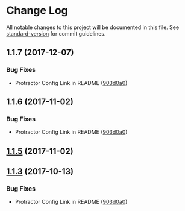 # Change Log

All notable changes to this project will be documented in this file. See [standard-version](https://github.com/conventional-changelog/standard-version) for commit guidelines.

<a name="1.1.7"></a>
## 1.1.7 (2017-12-07)


### Bug Fixes

* Protractor Config Link in README ([903d0a0](https://github.com/yahoo/Protractor-retry/commit/903d0a0))



<a name="1.1.6"></a>
## 1.1.6 (2017-11-02)


### Bug Fixes

* Protractor Config Link in README ([903d0a0](https://github.com/yahoo/Protractor-retry/commit/903d0a0))



<a name="1.1.5"></a>
## [1.1.5](https://github.com/yahoo/Protractor-retry/compare/v1.1.4...v1.1.5) (2017-11-02)



<a name="1.1.3"></a>
## [1.1.3](https://github.com/yahoo/Protractor-retry/compare/v1.1.1...v1.1.3) (2017-10-13)


### Bug Fixes

* Protractor Config Link in README ([903d0a0](https://github.com/yahoo/Protractor-retry/commit/903d0a0))
